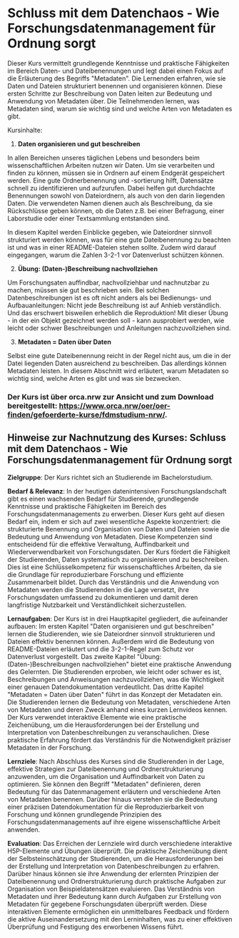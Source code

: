 # Schluss mit dem Datenchaos - Wie Forschungsdatenmanagement für Ordnung sorgt

Dieser Kurs vermittelt grundlegende Kenntnisse und praktische Fähigkeiten im Bereich Daten- und Dateibenennungen und legt dabei einen Fokus auf die Erläuterung des Begriffs "Metadaten". Die Lernenden erfahren, wie sie Daten und Dateien strukturiert benennen und organisieren können. Diese ersten Schritte zur Beschreibung von Daten leiten zur Bedeutung und Anwendung von Metadaten über. Die Teilnehmenden lernen, was Metadaten sind, warum sie wichtig sind und welche Arten von Metadaten es gibt. 

Kursinhalte:

1. **Daten organisieren und gut beschreiben**

In allen Bereichen unseres täglichen Lebens und besonders beim wissenschaftlichen Arbeiten nutzen wir Daten. Um sie verarbeiten und finden zu können, müssen sie in Ordnern auf einem Endgerät gespeichert werden. Eine gute Ordnerbenennung und -sortierung hilft, Datensätze schnell zu identifizieren und aufzurufen. Dabei helfen gut durchdachte Benennungen sowohl von Dateiordnern, als auch von den darin liegenden Daten. Die verwendeten Namen dienen auch als Beschreibung, da sie Rückschlüsse geben können, ob die Daten z.B. bei einer Befragung, einer Laborstudie oder einer Textsammlung entstanden sind.

In diesem Kapitel werden Einblicke gegeben, wie Dateiordner sinnvoll strukturiert werden können, was für eine gute Dateibenennung zu beachten ist und was in einer README-Dateien stehen sollte. Zudem wird darauf eingegangen, warum die Zahlen 3-2-1 vor Datenverlust schützen können.

2. **Übung: (Daten-)Beschreibung nachvollziehen**

Um Forschungsaten auffindbar, nachvollziehbar und nachnutzbar zu machen, müssen sie gut beschrieben sein. Bei solchen Datenbeschreibungen ist es oft nicht anders als bei Bedienungs- und Aufbauanleitungen: Nicht jede Beschreibung ist auf Anhieb verständlich. Und das erschwert bisweilen erheblich die Reproduktion! 
Mit dieser Übung - in der ein Objekt gezeichnet werden soll - kann ausprobiert werden, wie leicht oder schwer Beschreibungen und Anleitungen nachzuvollziehen sind.

3. **Metadaten = Daten über Daten**

Selbst eine gute Dateibenennung reicht in der Regel nicht aus, um die in der Datei liegenden Daten ausreichend zu beschreiben. Das allerdings können Metadaten leisten. In diesem Abschnitt wird erläutert, warum Metadaten so wichtig sind, welche Arten es gibt und was sie bezwecken.

### Der Kurs ist über orca.nrw zur Ansicht und zum Download bereitgestellt: https://www.orca.nrw/oer/oer-finden/gefoerderte-kurse/fdmstudium-nrw/.

## Hinweise zur Nachnutzung des Kurses: Schluss mit dem Datenchaos - Wie Forschungsdatenmanagement für Ordnung sorgt

**Zielgruppe**: Der Kurs richtet sich an Studierende im Bachelorstudium.

**Bedarf & Relevanz**: In der heutigen datenintensiven Forschungslandschaft gibt es einen wachsenden Bedarf für Studierende, grundlegende Kenntnisse und praktische Fähigkeiten im Bereich des Forschungsdatenmanagements zu erwerben. Dieser Kurs geht auf diesen Bedarf ein, indem er sich auf zwei wesentliche Aspekte konzentriert: die strukturierte Benennung und Organisation von Daten und Dateien sowie die Bedeutung und Anwendung von Metadaten. Diese Kompetenzen sind entscheidend für die effektive Verwaltung, Auffindbarkeit und Wiederverwendbarkeit von Forschungsdaten. Der Kurs fördert die Fähigkeit der Studierenden, Daten systematisch zu organisieren und zu beschreiben. Dies ist eine Schlüsselkompetenz für wissenschaftliches Arbeiten, da sie die Grundlage für reproduzierbare Forschung und effiziente Zusammenarbeit bildet. Durch das Verständnis und die Anwendung von Metadaten werden die Studierenden in die Lage versetzt, ihre Forschungsdaten umfassend zu dokumentieren und damit deren langfristige Nutzbarkeit und Verständlichkeit sicherzustellen.

**Lernaufgaben**: Der Kurs ist in drei Hauptkapitel gegliedert, die aufeinander aufbauen: Im ersten Kapitel "Daten organisieren und gut beschreiben" lernen die Studierenden, wie sie Dateiordner sinnvoll strukturieren und Dateien effektiv benennen können. Außerdem wird die Bedeutung von README-Dateien erläutert und die 3-2-1-Regel zum Schutz vor Datenverlust vorgestellt. Das zweite Kapitel "Übung: (Daten-)Beschreibungen nachvollziehen" bietet eine praktische Anwendung des Gelernten. Die Studierenden erproben, wie leicht oder schwer es ist, Beschreibungen und Anweisungen nachzuvollziehen, was die Wichtigkeit einer genauen Datendokumentation verdeutlicht. Das dritte Kapitel "Metadaten = Daten über Daten" führt in das Konzept der Metadaten ein. Die Studierenden lernen die Bedeutung von Metadaten, verschiedene Arten von Metadaten und deren Zweck anhand eines kurzen Lernvideos kennen. Der Kurs verwendet interaktive Elemente wie eine praktische Zeichenübung, um die Herausforderungen bei der Erstellung und Interpretation von Datenbeschreibungen zu veranschaulichen. Diese praktische Erfahrung fördert das Verständnis für die Notwendigkeit präziser Metadaten in der Forschung.

**Lernziele**: Nach Abschluss des Kurses sind die Studierenden in der Lage, effektive Strategien zur Dateibenennung und Ordnerstrukturierung anzuwenden, um die Organisation und Auffindbarkeit von Daten zu optimieren. Sie können den Begriff "Metadaten" definieren, deren Bedeutung für das Datenmanagement erläutern und verschiedene Arten von Metadaten benennen. Darüber hinaus verstehen sie die Bedeutung einer präzisen Datendokumentation für die Reproduzierbarkeit von Forschung und können grundlegende Prinzipien des Forschungsdatenmanagements auf ihre eigene wissenschaftliche Arbeit anwenden.

**Evaluation**: Das Erreichen der Lernziele wird durch verschiedene interaktive H5P-Elemente und Übungen überprüft. Die praktische Zeichenübung dient der Selbsteinschätzung der Studierenden, um die Herausforderungen bei der Erstellung und Interpretation von Datenbeschreibungen zu erfahren. Darüber hinaus können sie ihre Anwendung der erlernten Prinzipien der Dateibenennung und Ordnerstrukturierung durch praktische Aufgaben zur Organisation von Beispieldatensätzen evaluieren. Das Verständnis von Metadaten und ihrer Bedeutung kann durch Aufgaben zur Erstellung von Metadaten für gegebene Forschungsdaten überprüft werden. Diese interaktiven Elemente ermöglichen ein unmittelbares Feedback und fördern die aktive Auseinandersetzung mit den Lerninhalten, was zu einer effektiven Überprüfung und Festigung des erworbenen Wissens führt.


